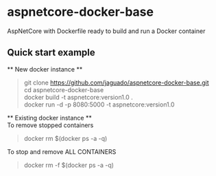 # aspnetcore-docker-base #
AspNetCore with Dockerfile ready to build and run a Docker container  

## Quick start example ##

** New docker instance **  
> git clone https://github.com/jaguado/aspnetcore-docker-base.git  
> cd aspnetcore-docker-base  
> docker build -t aspnetcore:version1.0 .  
> docker run -d -p 8080:5000 -t aspnetcore:version1.0  

** Existing docker instance **  
To remove stopped containers  
> docker rm $(docker ps -a -q)  
  
To stop and remove ALL CONTAINERS  
> docker rm  -f $(docker ps -a -q)  


